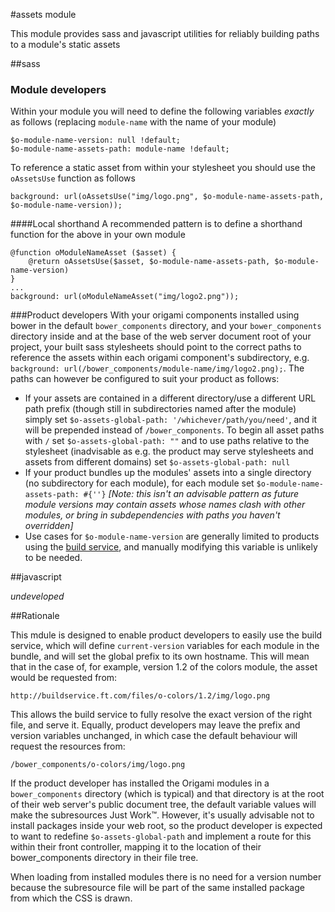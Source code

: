 #assets module

This module provides sass and javascript utilities for reliably building paths to a module's static assets

##sass

### Module developers

Within your module you will need to define the following variables *exactly* as follows (replacing `module-name` with the name of your module)

	$o-module-name-version: null !default;
	$o-module-name-assets-path: module-name !default;

To reference a static asset from within your stylesheet you should use the `oAssetsUse` function as follows

	background: url(oAssetsUse("img/logo.png", $o-module-name-assets-path, $o-module-name-version));

####Local shorthand
A recommended pattern is to define a shorthand function for the above in your own module

    @function oModuleNameAsset ($asset) {
        @return oAssetsUse($asset, $o-module-name-assets-path, $o-module-name-version)
    }
	...
	background: url(oModuleNameAsset("img/logo2.png"));

###Product developers
With your origami components installed using bower in the default `bower_components` directory, and your `bower_components` directory inside and at the base of the web server document root of your project, your built sass stylesheets should point to the correct paths to reference the assets within each origami component's subdirectory, e.g. `background: url(/bower_components/module-name/img/logo2.png);`. The paths can however be configured to suit your product as follows:

* If your assets are contained in a different directory/use a different URL path prefix (though still in subdirectories named after the module) simply set `$o-assets-global-path: '/whichever/path/you/need'`, and it will be prepended instead of `/bower_components`. To begin all asset paths with `/` set `$o-assets-global-path: ""` and to use paths relative to the stylesheet (inadvisable as e.g. the product may serve stylesheets and assets from different domains) set `$o-assets-global-path: null` 
* If your product bundles up the modules' assets into a single directory (no subdirectory for each module), for each module set `$o-module-name-assets-path: #{''}` *\[Note: this isn't an advisable pattern as future module versions may contain assets whose names clash with other modules, or bring in subdependencies with paths you haven't overridden\]*
* Use cases for `$o-module-name-version` are generally limited to products using the [build service](http://financial-times.github.io/ft-origami/docs/build-service/), and manually modifying this variable is unlikely to be needed.

##javascript

*undeveloped*

##Rationale

This mdule is designed to enable product developers to easily use the build service, which will define `current-version` variables for each module in the bundle, and will set the global prefix to its own hostname. This will mean that in the case of, for example, version 1.2 of the colors module, the asset would be requested from:

	http://buildservice.ft.com/files/o-colors/1.2/img/logo.png

This allows the build service to fully resolve the exact version of the right file, and serve it.  Equally, product developers may leave the prefix and version variables unchanged, in which case the default behaviour will request the resources from:

	/bower_components/o-colors/img/logo.png

If the product developer has installed the Origami modules in a `bower_components` directory (which is typical) and that directory is at the root of their web server's public document tree, the default variable values will make the subresources Just Work&trade;.  However, it's usually advisable not to install packages inside your web root, so the product developer is expected to want to redefine `$o-assets-global-path` and implement a route for this within their front controller, mapping it to the location of their bower_components directory in their file tree.

When loading from installed modules there is no need for a version number because the subresource file will be part of the same installed package from which the CSS is drawn.